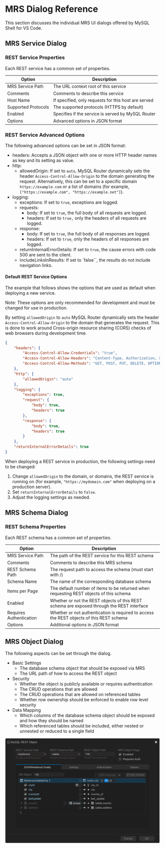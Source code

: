 <!-- Copyright (c) 2022, 2025, Oracle and/or its affiliates.

This program is free software; you can redistribute it and/or modify
it under the terms of the GNU General Public License, version 2.0,
as published by the Free Software Foundation.

This program is designed to work with certain software (including
but not limited to OpenSSL) that is licensed under separate terms, as
designated in a particular file or component or in included license
documentation.  The authors of MySQL hereby grant you an additional
permission to link the program and your derivative works with the
separately licensed software that they have either included with
the program or referenced in the documentation.

This program is distributed in the hope that it will be useful,  but
WITHOUT ANY WARRANTY; without even the implied warranty of
MERCHANTABILITY or FITNESS FOR A PARTICULAR PURPOSE.  See
the GNU General Public License, version 2.0, for more details.

You should have received a copy of the GNU General Public License
along with this program; if not, write to the Free Software Foundation, Inc.,
51 Franklin St, Fifth Floor, Boston, MA 02110-1301 USA -->

# MRS Dialog Reference

This section discusses the individual MRS UI dialogs offered by MySQL Shell for VS Code.

## MRS Service Dialog

### REST Service Properties

Each REST service has a common set of properties.

| Option | Description |
| --- | ----- |
| MRS Service Path | The URL context root of this service |
| Comments | Comments to describe this service |
| Host Name | If specified, only requests for this host are served |
| Supported Protocols | The supported protocols (HTTPS by default) |
| Enabled | Specifies if the service is served by MySQL Router |
| Options | Advanced options in JSON format |

### REST Service Advanced Options

The following advanced options can be set in JSON format:

- headers: Accepts a JSON object with one or more HTTP header names as key and its setting as value.
- http:
  - allowedOrigin: If set to `auto`, MySQL Router dynamically sets the header `Access-Control-Allow-Origin` to the domain generating the request. Alternatively, this can be set to a specific domain `https://example.com` or a list of domains (for example, `["https://example.com", "https://example.net"]`).
- logging:
  - exceptions: If set to `true`, exceptions are logged.
  - requests:
    - body: If set to `true`, the full body of all requests are logged.
    - headers: If set to `true,` only the headers of all requests are logged.
  - response:
    - body: If set to `true`, the full body of all responses are logged.
    - headers: If set to `true`, only the headers of all responses are logged.
  - returnInternalErrorDetails: If set to `true`, the cause errors with code 500 are sent to the client.
  - includeLinksInResults: If set to `false``, the results do not include navigation links.

#### Default REST Service Options

The example that follows shows the options that are used as default when deploying a new service.

Note: These options are only recommended for development and must be changed for use in production.

By setting `allowedOrigin` to `auto` MySQL Router dynamically sets the header `Access-Control-Allow-Origin` to the domain that generates the request. This is done to work around Cross-origin resource sharing (CORS) checks of web browsers during development time.

```json
{
    "headers": {
        "Access-Control-Allow-Credentials": "true",
        "Access-Control-Allow-Headers": "Content-Type, Authorization, X-Requested-With, Origin, X-Auth-Token",
        "Access-Control-Allow-Methods": "GET, POST, PUT, DELETE, OPTIONS"
    },
    "http": {
        "allowedOrigin": "auto"
    },
    "logging": {
        "exceptions": true,
        "request": {
            "body": true,
            "headers": true
        },
        "response": {
            "body": true,
            "headers": true
        }
    },
    "returnInternalErrorDetails": true
}
```

When deploying a REST service in production, the following settings need to be changed:

1. Change `allowedOrigin` to the domain, or domains, the REST service is running on (for example,  `"https://mydomain.com"` when deploying on a production server).
2. Set `returnInternalErrorDetails` to `false`.
3. Adjust the logging settings as needed.

## MRS Schema Dialog

### REST Schema Properties

Each REST schema has a common set of properties.

| Option | Description |
| --- | ----- |
| MRS Service Path | The path of the REST service for this REST schema |
| Comments | Comments to describe this MRS schema |
| REST Schema Path | The request path to access the schema (must start with /) |
| Schema Name | The name of the corresponding database schema |
| Items per Page | The default number of items to be returned when requesting REST objects of this schema |
| Enabled | Whether or not the REST objects of this REST schema are exposed through the REST interface |
| Requires Authentication | Whether or not authentication is required to access the REST objects of this REST schema |
| Options | Additional options in JSON format |

## MRS Object Dialog

The following aspects can be set through the dialog.

- Basic Settings
  - The database schema object that should be exposed via MRS
  - The URL path of how to access the REST object
- Security
  - Whether the object is publicly available or requires authentication
  - The CRUD operations that are allowed
  - The CRUD operations that are allowed on referenced tables
  - Whether row ownership should be enforced to enable row level security
- Data Mapping
  - Which columns of the database schema object should be exposed and how they should be named
  - Which referenced tables should be included, either nested or unnested or reduced to a single field

![The MySQL REST Object Dialog](../../images/vsc-mrs-object-dialog.svg "The MySQL REST Object Dialog")
